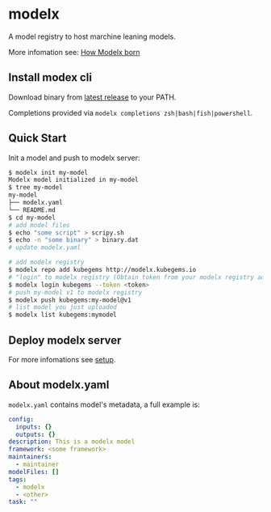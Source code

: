 # modelx

A model registry to host marchine leaning models.

More infomation see: [How Modelx born](docs/how-modelx-born.md)

## Install modex cli

Download binary from [latest release](https://github.com/kubegems/modelx/releases/latest) to your PATH.

Completions provided via `modelx completions zsh|bash|fish|powershell`.

## Quick Start

Init a model and push to modelx server:

```sh
$ modelx init my-model
Modelx model initialized in my-model
$ tree my-model
my-model
├── modelx.yaml
└── README.md
$ cd my-model
# add model files
$ echo "some script" > scripy.sh
$ echo -n "some binary" > binary.dat
# update modelx.yaml

# add modelx registry
$ modelx repo add kubegems http://modelx.kubegems.io
# "login" to modelx registry (Obtain token from your modelx registry admin)
$ modelx login kubegems --token <token>
# push my-model v1 to modelx registry
$ modelx push kubegems:my-model@v1
# list model you just uploaded
$ modelx list kubegems:mymodel
```

## Deploy modelx server

For more infomations see [setup](docs/setup.md).

## About modelx.yaml

`modelx.yaml` contains model's metadata, a full example is:

```yaml
config:
  inputs: {}
  outputs: {}
description: This is a modelx model
framework: <some framework>
maintainers:
  - maintainer
modelFiles: []
tags:
  - modelx
  - <other>
task: ""
```
